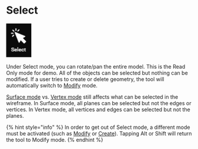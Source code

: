 # Select

![](../../.gitbook/assets/select2.jpg)

Under Select mode, you can rotate/pan the entire model. This is the Read Only mode for demo. All of the objects can be selected but nothing can be modified. If a user tries to create or delete geometry, the tool will automatically switch to [Modify](modify.md) mode.

[Surface mode](../../mode.md) vs. [Vertex mode](../../mode.md) still affects what can be selected in the wireframe. In Surface mode, all planes can be selected but not the edges or vertices. In Vertex mode, all vertices and edges can be selected but not the planes.

{% hint style="info" %}
In order to get out of Select mode, a different mode must be activated \(such as [Modify](modify.md) or [Create](create.md)\). Tapping Alt or Shift will return the tool to Modify mode.
{% endhint %}


